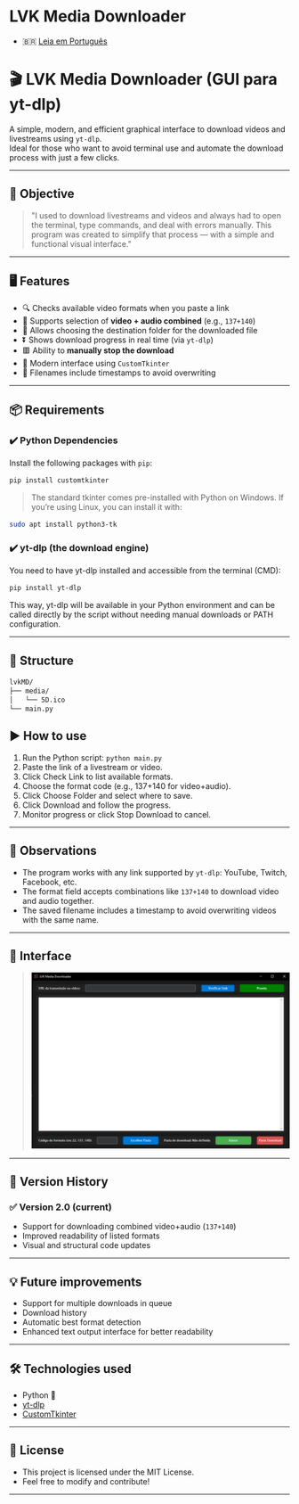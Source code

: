 # LVK Media Downloader

- 🇧🇷 [Leia em Português](README.pt.md)  

# 🎬 LVK Media Downloader (GUI para yt-dlp)

A simple, modern, and efficient graphical interface to download videos and livestreams using `yt-dlp`.  
Ideal for those who want to avoid terminal use and automate the download process with just a few clicks.

---

## 🚀 Objective

> "I used to download livestreams and videos and always had to open the terminal, type commands, and deal with errors manually. This program was created to simplify that process — with a simple and functional visual interface."

---

## 🖥️ Features

- 🔍 Checks available video formats when you paste a link
- 🎯 Supports selection of **video + audio combined** (e.g., `137+140`)
- 📁 Allows choosing the destination folder for the downloaded file
- ⏬ Shows download progress in real time (via `yt-dlp`)
- 🟥 Ability to **manually stop the download**
- 🎨 Modern interface using `CustomTkinter`
- 🧠 Filenames include timestamps to avoid overwriting

---

## 📦 Requirements

### ✔️ Python Dependencies

Install the following packages with `pip`:

```bash
pip install customtkinter
```

> The standard tkinter comes pre-installed with Python on Windows.
> If you’re using Linux, you can install it with: 
```bash
sudo apt install python3-tk
```

### ✔️ yt-dlp (the download engine)

You need to have yt-dlp installed and accessible from the terminal (CMD):

```bash 
pip install yt-dlp 
```
This way, yt-dlp will be available in your Python environment and can be called directly by the script without needing manual downloads or PATH configuration.


---

## 📁 Structure

```
lvkMD/
├── media/
│   └── 5D.ico
└── main.py

```


## ▶️ How to use

1. Run the Python script:
   `python main.py`
2. Paste the link of a livestream or video.
3. Click Check Link to list available formats.
4. Choose the format code (e.g., 137+140 for video+audio).
5. Click Choose Folder and select where to save.
6. Click Download and follow the progress.
7. Monitor progress or click Stop Download to cancel.

---

## 📌 Observations

- The program works with any link supported by `yt-dlp`: YouTube, Twitch, Facebook, etc.
- The format field accepts combinations like `137+140` to download video and audio together.
- The saved filename includes a timestamp to avoid overwriting videos with the same name.

---

## 📸 Interface

> ![Screenshot of the program interface](media/Tela.png)

---

## 🔄 Version History

### ✅ Version 2.0 (current)
- Support for downloading combined video+audio (`137+140`)
- Improved readability of listed formats
- Visual and structural code updates

---

## 💡 Future improvements

- Support for multiple downloads in queue
- Download history
- Automatic best format detection
- Enhanced text output interface for better readability

---

## 🛠️ Technologies used

- Python 🐍
- [yt-dlp](https://github.com/yt-dlp/yt-dlp)
- [CustomTkinter](https://github.com/TomSchimansky/CustomTkinter)

---

## 📄 License

- This project is licensed under the MIT License.
- Feel free to modify and contribute!
---

